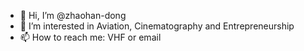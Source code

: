 - 👋 Hi, I’m @zhaohan-dong
- 👀 I’m interested in Aviation, Cinematography and Entrepreneurship
- 📫 How to reach me: VHF or email

<!---
zhaohan-dong/zhaohan-dong is a ✨ special ✨ repository because its `README.md` (this file) appears on your GitHub profile.
You can click the Preview link to take a look at your changes.
--->
